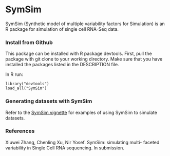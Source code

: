# SymSim
SymSim (Synthetic model of multiple variability factors for Simulation) is an R package for simulation of single cell RNA-Seq data. 

### Install from Github
This package can be installed with R package devtools. First, pull the package with git clone to your working directory. Make sure that you have installed the packages listed in the DESCRIPTION file.

In R run:
```{r}
library("devtools")
load_all("SymSim")
```

### Generating datasets with SymSim

Refer to the [SymSim vignette](https://github.com/YosefLab/SymSim/blob/master/vignettes/SymSimTutorial.Rmd) for examples of using SymSim to simulate datasets.

### References

Xiuwei Zhang, Chenling Xu, Nir Yosef. SymSim: simulating multi- faceted variability in Single Cell RNA sequencing. In submission.
